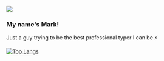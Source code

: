 
![](https://media.giphy.com/media/xTiIzJSKB4l7xTouE8/giphy.gif)

### My name's Mark!
Just a guy trying to be the best professional typer I can be ⚡

[![Top Langs](https://github-readme-stats.vercel.app/api/top-langs/?username=Shaughny&hide=css,html&exclude_repo=FeedmeLife&langs_count=8&layout=compact&theme=dark)](https://github.com/anuraghazra/github-readme-stats)


  
